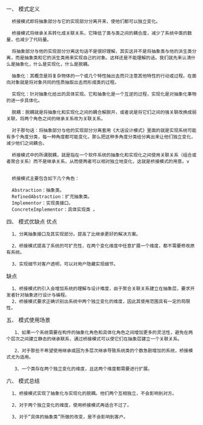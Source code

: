 一、 模式定义

      桥接模式即将抽象部分与它的实现部分分离开来，使他们都可以独立变化。

      桥接模式将继承关系转化成关联关系，它降低了类与类之间的耦合度，减少了系统中类的数量，也减少了代码量。

      将抽象部分与他的实现部分分离这句话不是很好理解，其实这并不是将抽象类与他的派生类分离，而是抽象类和它的派生类用来实现自己的对象。这样还是不能理解的话。我们就先来认清什么是抽象化，什么是实现化，什么是脱耦。

      抽象化：其概念是将复杂物体的一个或几个特性抽出去而只注意其他特性的行动或过程。在面向对象就是将对象共同的性质抽取出去而形成类的过程。

      实现化：针对抽象化给出的具体实现。它和抽象化是一个互逆的过程，实现化是对抽象化事物的进一步具体化。

      脱耦：脱耦就是将抽象化和实现化之间的耦合解脱开，或者说是将它们之间的强关联改换成弱关联，将两个角色之间的继承关系改为关联关系。

      对于那句话：将抽象部分与他的实现部分分离套用《大话设计模式》里面的就是实现系统可能有多个角度分类，每一种角度都可能变化，那么把这种多角度分类给分离出来让他们独立变化，减少他们之间耦合。

      桥接模式中的所谓脱耦，就是指在一个软件系统的抽象化和实现化之间使用关联关系（组合或者聚合关系）而不是继承关系，从而使两者可以相对独立地变化，这就是桥接模式的用意。v


      桥接模式主要包含如下几个角色：

      Abstraction：抽象类。
      RefinedAbstraction：扩充抽象类。
      Implementor：实现类接口。
      ConcreteImplementor：具体实现类 。 
四、 模式优缺点
优点

      1、分离抽象接口及其实现部分。提高了比继承更好的解决方案。

      2、桥接模式提高了系统的可扩充性，在两个变化维度中任意扩展一个维度，都不需要修改原有系统。

      3、实现细节对客户透明，可以对用户隐藏实现细节。
缺点

      1、桥接模式的引入会增加系统的理解与设计难度，由于聚合关联关系建立在抽象层，要求开发者针对抽象进行设计与编程。
      2、桥接模式要求正确识别出系统中两个独立变化的维度，因此其使用范围具有一定的局限性。
五、 模式使用场景

       1、如果一个系统需要在构件的抽象化角色和具体化角色之间增加更多的灵活性，避免在两个层次之间建立静态的继承联系，通过桥接模式可以使它们在抽象层建立一个关联关系。

       2、对于那些不希望使用继承或因为多层次继承导致系统类的个数急剧增加的系统，桥接模式尤为适用。

       3、一个类存在两个独立变化的维度，且这两个维度都需要进行扩展。
六、 模式总结

      1、桥接模式实现了抽象化与实现化的脱耦。他们两个互相独立，不会影响到对方。

      2、对于两个独立变化的维度，使用桥接模式再适合不过了。

      3、对于“具体的抽象类”所做的改变，是不会影响到客户。